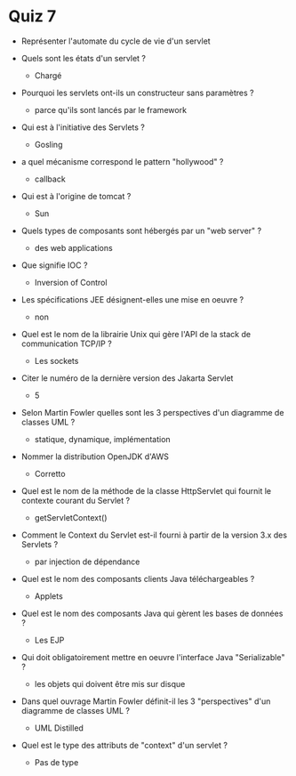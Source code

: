 # Quiz 7

- Représenter l'automate du cycle de vie d'un servlet
- Quels sont les états d'un servlet ?
    - Chargé
- Pourquoi les servlets ont-ils un constructeur sans paramètres ?
    - parce qu'ils sont lancés par le framework
- Qui est à l'initiative des Servlets ?
    - Gosling
- a quel mécanisme correspond le pattern "hollywood" ?
    - callback
- Qui est à l'origine de tomcat ?
    - Sun
- Quels types de composants sont hébergés par un "web server" ?
    - des web applications
- Que signifie IOC ?
    - Inversion of Control
- Les spécifications JEE désignent-elles une mise en oeuvre ?
    - non
- Quel est le nom de la librairie Unix qui gère l'API de la stack de communication TCP/IP ?
    - Les sockets
- Citer le numéro de la dernière version des Jakarta Servlet 
    - 5
- Selon Martin Fowler quelles sont les 3 perspectives d'un diagramme de classes UML ?
    - statique, dynamique, implémentation

- Nommer la distribution OpenJDK d'AWS
    - Corretto
- Quel est le nom de la méthode de la classe HttpServlet qui fournit le contexte courant du Servlet ?
    - getServletContext()
- Comment le Context du Servlet est-il fourni à partir de la version 3.x des Servlets ?
    - par injection de dépendance
- Quel est le nom des composants clients Java téléchargeables ?
    - Applets

- Quel est le nom des composants Java qui gèrent les bases de données ?
    - Les EJP
- Qui doit obligatoirement mettre en oeuvre l'interface Java "Serializable" ?
    - les objets qui doivent être mis sur disque
- Dans quel ouvrage Martin Fowler définit-il les 3 "perspectives" d'un diagramme de classes UML ?
    - UML Distilled
- Quel est le type des attributs de "context" d'un servlet ?
    - Pas de type